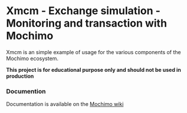 # Xmcm - Exchange simulation - Monitoring and transaction with Mochimo

Xmcm is an simple example of usage for the various components of the Mochimo ecosystem.


__**This project is for educational purpose only and should not be used in production**__



### Documention
Documentation is available on the [Mochimo wiki](http://www.mochiwiki.com/w/index.php/Mochimo_API)


